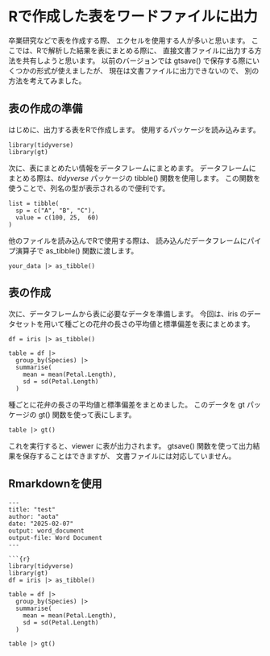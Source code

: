 # Rで作成した表をワードファイルに出力

卒業研究などで表を作成する際、
エクセルを使用する人が多いと思います。
ここでは、Rで解析した結果を表にまとめる際に、
直接文書ファイルに出力する方法を共有しようと思います。
以前のバージョンでは gtsave()
で保存する際にいくつかの形式が使えましたが、
現在は文書ファイルに出力できないので、
別の方法を考えてみました。

## 表の作成の準備

はじめに、出力する表をRで作成します。
使用するパッケージを読み込みます。

```
library(tidyverse)
library(gt)
```

次に、表にまとめたい情報をデータフレームにまとめます。
データフレームにまとめる際は、$tidyverse$ パッケージの
tibble() 関数を使用します。
この関数を使うことで、列名の型が表示されるので便利です。

```
list = tibble(
  sp = c("A", "B", "C"),
  value = c(100, 25,  60)
)
```

他のファイルを読み込んでRで使用する際は、
読み込んだデータフレームにパイプ演算子で
as_tibble() 関数に渡します。

```
your_data |> as_tibble()
```

## 表の作成

次に、データフレームから表に必要なデータを準備します。
今回は、iris のデータセットを用いて種ごとの花弁の長さの平均値と標準偏差を表にまとめます。

```
df = iris |> as_tibble()

table = df |> 
  group_by(Species) |> 
  summarise(
    mean = mean(Petal.Length),
    sd = sd(Petal.Length)
  )
```

種ごとに花弁の長さの平均値と標準偏差をまとめました。
このデータを gt パッケージの gt() 関数を使って表にします。

```
table |> gt()
```

これを実行すると、viewer に表が出力されます。
gtsave() 関数を使って出力結果を保存することはできますが、
文書ファイルには対応していません。

## Rmarkdownを使用



```
---
title: "test"
author: "aota"
date: "2025-02-07"
output: word_document
output-file: Word Document
---

```{r}
library(tidyverse)
library(gt)
df = iris |> as_tibble()

table = df |> 
  group_by(Species) |> 
  summarise(
    mean = mean(Petal.Length),
    sd = sd(Petal.Length)
  )

table |> gt()
```
```
